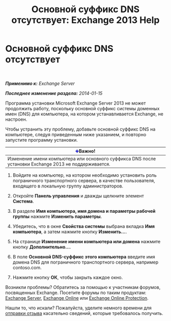 ﻿---
title: 'Основной суффикс DNS отсутствует: Exchange 2013 Help'
TOCTitle: Основной суффикс DNS отсутствует
ms:assetid: 310765bf-a650-4a3d-a5e4-6173b559d4f6
ms:mtpsurl: https://technet.microsoft.com/ru-ru/library/ms.exch.setupreadiness.fqdnmissing(v=EXCHG.150)
ms:contentKeyID: 61203524
ms.date: 04/30/2018
mtps_version: v=EXCHG.150
ms.translationtype: HT
---

# Основной суффикс DNS отсутствует

 

_**Применимо к:** Exchange Server_

_**Последнее изменение раздела:** 2014-01-15_

Программа установки Microsoft Exchange Server 2013 не может продолжить работу, поскольку основной суффикс системы доменных имен (DNS) для компьютера, на котором устанавливается Exchange, не настроен.

Чтобы устранить эту проблему, добавьте основной суффикс DNS на компьютере, следуя приведенным ниже указанием, и повторно запустите программу установки.

<table>
<thead>
<tr class="header">
<th><img src="images/Dd876857.important(EXCHG.150).gif" title="Важно" alt="Важно" />Важно!</th>
</tr>
</thead>
<tbody>
<tr class="odd">
<td>Изменение имени компьютера или основного суффикса DNS после установки Exchange 2013 не поддерживается.</td>
</tr>
</tbody>
</table>


1.  Войдите на компьютер, на котором необходимо установить роль пограничного транспортного сервера, в качестве пользователя, входящего в локальную группу администраторов.

2.  Откройте **Панель управления** и дважды щелкните элемент **Система**.

3.  В разделе **Имя компьютера, имя домена и параметры рабочей группы** нажмите **Изменить параметры**.

4.  Убедитесь, что в окне **Свойства системы** выбрана вкладка **Имя компьютера**, а затем нажмите кнопку **Изменить…**.

5.  На странице **Изменение имени компьютера или домена** нажмите кнопку **Дополнительно...**.

6.  В поле **Основной DNS-суффикс этого компьютера** введите имя домена DNS для пограничного транспортного сервера, например contoso.com.

7.  Нажмите кнопку **ОК**, чтобы закрыть каждое окно.

Возникли проблемы? Обратитесь за помощью к участникам форумов, посвященных Exchange. Посетите форумы по таким продуктам: [Exchange Server](https://go.microsoft.com/fwlink/p/?linkid=60612), [Exchange Online](https://go.microsoft.com/fwlink/p/?linkid=267542) или [Exchange Online Protection](https://go.microsoft.com/fwlink/p/?linkid=285351).

Нашли то, что искали? Пожалуйста, уделите немного времени для [отправки отзыва](mailto:exsetuphelpfeedback@microsoft.com?subject=exchange%202013%20setup%20help%20feedbac) касательно сведений, которые требовалось получить.

